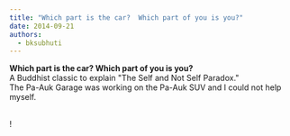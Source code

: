```yaml
---
title: "Which part is the car?  Which part of you is you?"
date: 2014-09-21
authors: 
  - bksubhuti
---
```


**Which part is the car? Which part of you is you?**  
A Buddhist classic to explain "The Self and Not Self Paradox."  
The Pa-Auk Garage was working on the Pa-Auk SUV and I could not help myself.  
﻿

!

